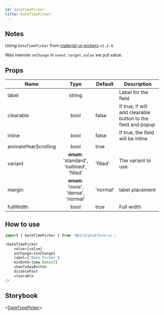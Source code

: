 ```yaml
---
id: dateTimePicker
title: DateTimePicker
---
```


## Notes

Using `DateTimePicker` from [material-ui-pickers](https://material-ui-pickers-v2.dmtr-kovalenko.now.sh/api/datetime-picker) `v2.2.4`.

Was rewrote `onChange` in `event.target.value` we put value.

## Props

Name                 |                    Type                    | Default  | Description
-------------------- | :----------------------------------------: | -------- | ------------------------------------------------------------
label                |                   string                   |          | Label for the field
clearable            |                    bool                    | false    | If true, if will add clearable button to the field and popup
inline               |                    bool                    | false    | If true, the field will be inline
animateYearScrolling |                    bool                    | true     |
variant              | **enum**: 'standard', 'outlined', 'filled' | 'filled' | The variant to use.
margin               |    **enum**: 'none', 'dense', 'normal'     | 'normal' | label placement
fullWidth            |                    bool                    | true     | Full width

## How to use

```javascript
import { DateTimePicker } from '@mic3/platform-ui';

<DateTimePicker
    value={value}
    onChange={onChange}
    label={'Date Picker'}
    minDate={new Date()}
    showTodayButton
    disablePast
    clearable
/>
```

## Storybook

<[DateTimePicker](/redirect?/storybook/index.html?path=/story/components-datetimepickers--datetimepicker)>
